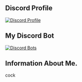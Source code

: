 ## Discord Profile
[![Discord Profile](https://discord.c99.nl/widget/theme-1/711712752246325343.png)](https://discord.com/users/483357154502377473)

## My Discord Bot
[![Discord Bots](https://top.gg/api/widget/804914348778717255.svg)](https://top.gg/bot/804914348778717255)

## Information About Me.
cock
